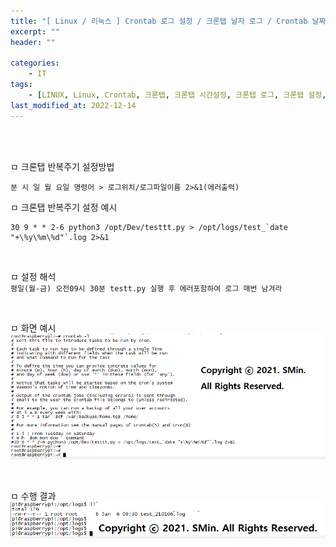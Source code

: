 ```yaml
---
title: "[ Linux / 리눅스 ] Crontab 로그 설정 / 크론탭 날자 로그 / Crontab 날짜 로그 설정"
excerpt: ""
header: ""

categories:
    - IT
tags:
    - [LINUX, Linux, Crontab, 크론탭, 크론탭 시간설정, 크론탭 로그, 크론탭 설정, 크론탭 로그, crontab log, crontab every 5 minutes, 크론탭 반복주기, 크론탭 주기]
last_modified_at: 2022-12-14
---
```


<br><br>

ㅁ 크론탭 반복주기 설정방법
```
분 시 일 월 요일 명령어 > 로그위치/로그파일이름 2>&1(에러출력)
```

ㅁ 크론탭 반복주기 설정 예시<br>
```
30 9 * * 2-6 python3 /opt/Dev/testtt.py > /opt/logs/test_`date "+\%y\%m\%d"`.log 2>&1 
```

<br>

ㅁ 설정 해석<br>
``
평일(월-금) 오전09시 30분 testt.py 실행 후 에러포함하여 로그 매번 남겨라
``

<br>

ㅁ 화면 예시
![](/upload/os/crontab_config.png)

<br>

ㅁ 수행 결과 
![](/upload/os/crontab_config02.png)
